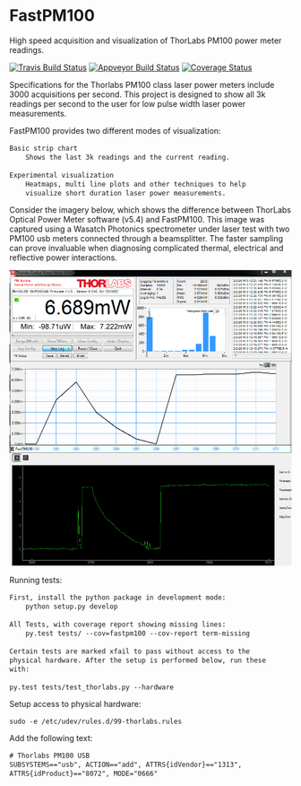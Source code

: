 # FastPM100
High speed acquisition and visualization of ThorLabs PM100 power meter
readings.

[![Travis Build Status](https://travis-ci.org/WasatchPhotonics/FastPM100.svg?branch=master)](https://travis-ci.org/WasatchPhotonics/FastPM100?branch=master)
[![Appveyor Build Status](https://ci.appveyor.com/api/projects/status/ruqnlbwuwl31lp6n/branch/master?svg=true)](https://ci.appveyor.com/project/NathanHarrington/FastPM100)
[![Coverage Status](https://coveralls.io/repos/WasatchPhotonics/FastPM100/badge.svg?branch=master&service=github)](https://coveralls.io/github/WasatchPhotonics/FastPM100?branch=master)

Specifications for the Thorlabs PM100 class laser power meters include
3000 acquisitions per second. This project is designed to show all 3k
readings per second to the user for low pulse width laser power
measurements.

FastPM100 provides two different modes of visualization:

    Basic strip chart
        Shows the last 3k readings and the current reading.

    Experimental visualization
        Heatmaps, multi line plots and other techniques to help
        visualize short duration laser power measurements.

Consider the imagery below, which shows the difference between ThorLabs
Optical Power Meter software (v5.4) and FastPM100. This image was
captured using a Wasatch Photonics spectrometer under laser test with
two PM100 usb meters connected through a beamsplitter. The faster
sampling can prove invaluable when diagnosing complicated thermal,
electrical and reflective power interactions.

![FastPM100 comparison screenshot](/fastpm100/assets/images/application_screenshot.png "Comparison screenshot")


Running tests:

    First, install the python package in development mode:
        python setup.py develop

    All Tests, with coverage report showing missing lines:
        py.test tests/ --cov=fastpm100 --cov-report term-missing

    Certain tests are marked xfail to pass without access to the
    physical hardware. After the setup is performed below, run these
    with:

    py.test tests/test_thorlabs.py --hardware

Setup access to physical hardware:

    sudo -e /etc/udev/rules.d/99-thorlabs.rules

Add the following text:

    # Thorlabs PM100 USB
    SUBSYSTEMS=="usb", ACTION=="add", ATTRS{idVendor}=="1313", ATTRS{idProduct}=="8072", MODE="0666"
